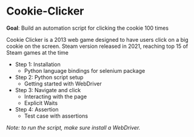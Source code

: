 # Cookie-Clicker

**Goal**: Build an automation script for clicking the cookie 100 times

Cookie Clicker is a 2013 web game designed to have users click on a big cookie on the screen. Steam version released in 2021, reaching top 15 of Steam games at the time

- Step 1: Installation
  - Python language bindings for selenium package
- Step 2: Python script setup
  - Getting started with WebDriver
- Step 3: Navigate and click
  - Interacting with the page
  - Explicit Waits
- Step 4: Assertion
  - Test case with assertions

*Note: to run the script, make sure install a WebDriver.*
